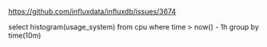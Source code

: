 https://github.com/influxdata/influxdb/issues/3674

select histogram(usage_system) from cpu where time > now() - 1h group by time(10m)

